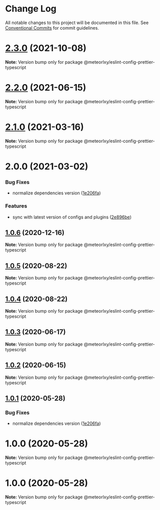 # Change Log

All notable changes to this project will be documented in this file.
See [Conventional Commits](https://conventionalcommits.org) for commit guidelines.

# [2.3.0](https://github.com/meteorlxy/configs/compare/v2.2.0...v2.3.0) (2021-10-08)

**Note:** Version bump only for package @meteorlxy/eslint-config-prettier-typescript

# [2.2.0](https://github.com/meteorlxy/configs/compare/v2.1.0...v2.2.0) (2021-06-15)

**Note:** Version bump only for package @meteorlxy/eslint-config-prettier-typescript

# [2.1.0](https://github.com/meteorlxy/configs/compare/v2.0.0...v2.1.0) (2021-03-16)

**Note:** Version bump only for package @meteorlxy/eslint-config-prettier-typescript

# 2.0.0 (2021-03-02)

### Bug Fixes

- normalize dependencies version ([1e206fa](https://github.com/meteorlxy/configs/commit/1e206faa32ccbc82d46b53981a656bc58726e3f8))

### Features

- sync with latest version of configs and plugins ([2e896be](https://github.com/meteorlxy/configs/commit/2e896be5da49e189b966b5ba9b8813d7e05f3da9))

## [1.0.6](https://github.com/meteorlxy/configs/compare/@meteorlxy/eslint-config-prettier-typescript@1.0.5...@meteorlxy/eslint-config-prettier-typescript@1.0.6) (2020-12-16)

**Note:** Version bump only for package @meteorlxy/eslint-config-prettier-typescript

## [1.0.5](https://github.com/meteorlxy/configs/compare/@meteorlxy/eslint-config-prettier-typescript@1.0.4...@meteorlxy/eslint-config-prettier-typescript@1.0.5) (2020-08-22)

**Note:** Version bump only for package @meteorlxy/eslint-config-prettier-typescript

## [1.0.4](https://github.com/meteorlxy/configs/compare/@meteorlxy/eslint-config-prettier-typescript@1.0.3...@meteorlxy/eslint-config-prettier-typescript@1.0.4) (2020-08-22)

**Note:** Version bump only for package @meteorlxy/eslint-config-prettier-typescript

## [1.0.3](https://github.com/meteorlxy/configs/compare/@meteorlxy/eslint-config-prettier-typescript@1.0.2...@meteorlxy/eslint-config-prettier-typescript@1.0.3) (2020-06-17)

**Note:** Version bump only for package @meteorlxy/eslint-config-prettier-typescript

## [1.0.2](https://github.com/meteorlxy/configs/compare/@meteorlxy/eslint-config-prettier-typescript@1.0.1...@meteorlxy/eslint-config-prettier-typescript@1.0.2) (2020-06-15)

**Note:** Version bump only for package @meteorlxy/eslint-config-prettier-typescript

## [1.0.1](https://github.com/meteorlxy/configs/compare/@meteorlxy/eslint-config-prettier-typescript@1.0.0...@meteorlxy/eslint-config-prettier-typescript@1.0.1) (2020-05-28)

### Bug Fixes

- normalize dependencies version ([1e206fa](https://github.com/meteorlxy/configs/commits/1e206faa32ccbc82d46b53981a656bc58726e3f8))

# 1.0.0 (2020-05-28)

**Note:** Version bump only for package @meteorlxy/eslint-config-prettier-typescript

# 1.0.0 (2020-05-28)

**Note:** Version bump only for package @meteorlxy/eslint-config-prettier-typescript

